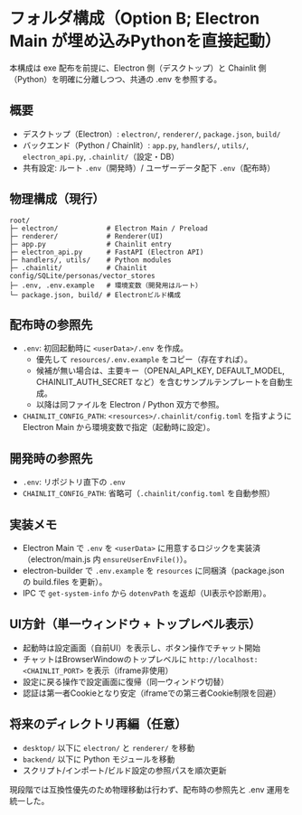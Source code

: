 # フォルダ構成（Option B; Electron Main が埋め込みPythonを直接起動）

本構成は exe 配布を前提に、Electron 側（デスクトップ）と Chainlit 側（Python）を明確に分離しつつ、共通の .env を参照する。

## 概要
- デスクトップ（Electron）: `electron/`, `renderer/`, `package.json`, `build/`
- バックエンド（Python / Chainlit）: `app.py`, `handlers/`, `utils/`, `electron_api.py`, `.chainlit/`（設定・DB）
- 共有設定: ルート `.env`（開発時）/ ユーザーデータ配下 `.env`（配布時）

## 物理構成（現行）
```
root/
├─ electron/            # Electron Main / Preload
├─ renderer/            # Renderer(UI)
├─ app.py               # Chainlit entry
├─ electron_api.py      # FastAPI (Electron API)
├─ handlers/, utils/    # Python modules
├─ .chainlit/           # Chainlit config/SQLite/personas/vector_stores
├─ .env, .env.example   # 環境変数（開発用はルート）
└─ package.json, build/ # Electronビルド構成
```

## 配布時の参照先
- `.env`: 初回起動時に `<userData>/.env` を作成。
  - 優先して `resources/.env.example` をコピー（存在すれば）。
  - 候補が無い場合は、主要キー（OPENAI_API_KEY, DEFAULT_MODEL, CHAINLIT_AUTH_SECRET など）を含むサンプルテンプレートを自動生成。
  - 以降は同ファイルを Electron / Python 双方で参照。
- `CHAINLIT_CONFIG_PATH`: `<resources>/.chainlit/config.toml` を指すように Electron Main から環境変数で指定（起動時に設定）。

## 開発時の参照先
- `.env`: リポジトリ直下の `.env`
- `CHAINLIT_CONFIG_PATH`: 省略可（`.chainlit/config.toml` を自動参照）

## 実装メモ
- Electron Main で `.env` を `<userData>` に用意するロジックを実装済（electron/main.js 内 `ensureUserEnvFile()`）。
- electron-builder で `.env.example` を `resources` に同梱済（package.json の build.files を更新）。
- IPC で `get-system-info` から `dotenvPath` を返却（UI表示や診断用）。

## UI方針（単一ウィンドウ + トップレベル表示）
- 起動時は設定画面（自前UI）を表示し、ボタン操作でチャット開始
- チャットはBrowserWindowのトップレベルに `http://localhost:<CHAINLIT_PORT>` を表示（iframe非使用）
- 設定に戻る操作で設定画面に復帰（同一ウィンドウ切替）
- 認証は第一者Cookieとなり安定（iframeでの第三者Cookie制限を回避）

## 将来のディレクトリ再編（任意）
- `desktop/` 以下に `electron/` と `renderer/` を移動
- `backend/` 以下に Python モジュールを移動
- スクリプト/インポート/ビルド設定の参照パスを順次更新

現段階では互換性優先のため物理移動は行わず、配布時の参照先と .env 運用を統一した。
